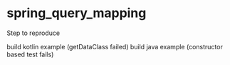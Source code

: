 # spring_query_mapping


Step to reproduce

build kotlin example (getDataClass failed)
build java example (constructor based test fails)

